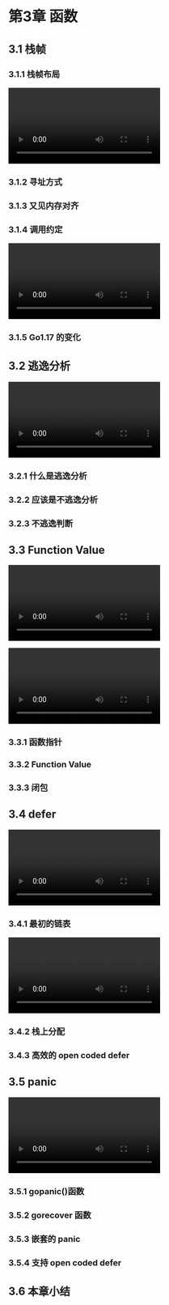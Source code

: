 # 第3章 函数
## 3.1 栈帧
### 3.1.1 栈帧布局

![](https://img.github.mailjob.net/book-go-runtime/3.1.1.mp4)

### 3.1.2 寻址方式
### 3.1.3 又见内存对齐
### 3.1.4 调用约定

![](https://img.github.mailjob.net/book-go-runtime/3.1.4.mp4)

### 3.1.5 Go1.17 的变化
## 3.2 逃逸分析

![](https://img.github.mailjob.net/book-go-runtime/3.2.mp4)

### 3.2.1 什么是逃逸分析
### 3.2.2 应该是不逃逸分析
### 3.2.3 不逃逸判断
## 3.3 Function Value

![](https://img.github.mailjob.net/book-go-runtime/3.3.mp4)

![](https://img.github.mailjob.net/book-go-runtime/3.3%E5%8A%A8%E7%94%BB.mp4)

### 3.3.1 函数指针
### 3.3.2 Function Value
### 3.3.3 闭包
## 3.4 defer

![video](https://img.github.mailjob.net/book-go-runtime/3.4.mp4)

### 3.4.1 最初的链表

![](https://img.github.mailjob.net/book-go-runtime/3.4.1.mp4)

### 3.4.2 栈上分配
### 3.4.3 高效的 open coded defer
## 3.5 panic

![](https://img.github.mailjob.net/book-go-runtime/3.5.mp4)

### 3.5.1 gopanic()函数
### 3.5.2 gorecover 函数
### 3.5.3 嵌套的 panic
### 3.5.4 支持 open coded defer
## 3.6 本章小结